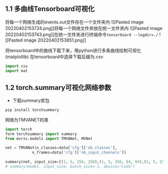 ## 1.1 多曲线Tensorboard可视化
将每一个网络生成的events.out文件存在一个文件夹内
![[Pasted image 20220402153724.png]]将每一个网络文件夹放在统一文件夹内
![[Pasted image 20220402153743.png]]在统一文件夹进行终端命令`tensorboard --logdir=./`
![[Pasted image 20220402153851.png]]

将tensorboard中的曲线下载下来，用python进行多条曲线绘制可视化(matplotlib)
在tensorboard中选择下载后缀为.csv
```python
import csv
import mat
```



## 1.2 torch.summary可视化网络参数
* 下载summary库包
```shell
pip install torchsummary
```

网络为TMVANET的类
```python
import torch
form torchsummary import summary
from mvrss.models import TMVANet, MVNet

net = TMVANet(n_classes=data['cfg']['nb_classes'],
			n_frames=data['cfg']['nb_input_channels'])
			
summary(net, input_size=[(1, 5, 256, 256),(1, 5, 256, 64, 64),(1, 5, 256, 64)]， batch_size=-1, device="cuda")
# summary(model, input_size, batch_size=-1, device="cuda")
```